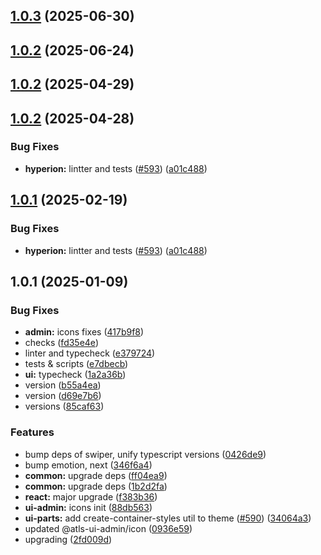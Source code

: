 

## [1.0.3](https://github.com/atls/hyperion/compare/@atls-ui-admin/icon@1.0.2...@atls-ui-admin/icon@1.0.3) (2025-06-30)






## [1.0.2](https://github.com/atls/hyperion/compare/@atls-ui-admin/icon@1.0.2...@atls-ui-admin/icon@1.0.2) (2025-06-24)






## [1.0.2](https://github.com/atls/hyperion/compare/@atls-ui-admin/icon@1.0.2...@atls-ui-admin/icon@1.0.2) (2025-04-29)






## [1.0.2](https://github.com/atls/hyperion/compare/@atls-ui-admin/icon@1.0.1...@atls-ui-admin/icon@1.0.2) (2025-04-28)


### Bug Fixes


* **hyperion:** lintter and tests ([#593](https://github.com/atls/hyperion/issues/593)) ([a01c488](https://github.com/atls/hyperion/commit/a01c488064d6386f754aafd2eecb28a19396635e))





## [1.0.1](https://github.com/atls/hyperion/compare/@atls-ui-admin/icon@1.0.1...@atls-ui-admin/icon@1.0.1) (2025-02-19)


### Bug Fixes


* **hyperion:** lintter and tests ([#593](https://github.com/atls/hyperion/issues/593)) ([a01c488](https://github.com/atls/hyperion/commit/a01c488064d6386f754aafd2eecb28a19396635e))





## 1.0.1 (2025-01-09)


### Bug Fixes


* **admin:** icons fixes ([417b9f8](https://github.com/atls/hyperion/commit/417b9f8603b4d570b473f9eba93a95c445dcfb59))
* checks ([fd35e4e](https://github.com/atls/hyperion/commit/fd35e4e5ee760fed44fc51d0dfc1d3fffaa27a9c))
* linter and typecheck ([e379724](https://github.com/atls/hyperion/commit/e379724b7dbf3c8cba2b0b94647239b0b37c5fb8))
* tests & scripts ([e7dbecb](https://github.com/atls/hyperion/commit/e7dbecb12718ed243206a1ef92bbd4c45e026dbe))
* **ui:** typecheck ([1a2a36b](https://github.com/atls/hyperion/commit/1a2a36b8baeececd0b929dcdb94da3d38ae8ad1e))
* version ([b55a4ea](https://github.com/atls/hyperion/commit/b55a4ea3937c597ac601ab0ccfa6b94841716033))
* version ([d69e7b6](https://github.com/atls/hyperion/commit/d69e7b69432d59c526def7ea1f2d33390927eaaa))
* versions ([85caf63](https://github.com/atls/hyperion/commit/85caf6367c3023d0aa50a1b44886d6f3d94ce6ec))

### Features


* bump deps of swiper, unify typescript versions ([0426de9](https://github.com/atls/hyperion/commit/0426de9e4932495b3fc8c3caef4084af452a1342))
* bump emotion, next ([346f6a4](https://github.com/atls/hyperion/commit/346f6a43978912f3be4b09031933ab2a572907b2))
* **common:** upgrade deps ([ff04ea9](https://github.com/atls/hyperion/commit/ff04ea97e10efa26d27a27c37337e5afc62e47bb))
* **common:** upgrade deps ([1b2d2fa](https://github.com/atls/hyperion/commit/1b2d2fac134ec0c834b9410dcf783d2a80278691))
* **react:** major upgrade ([f383b36](https://github.com/atls/hyperion/commit/f383b36618f9daa1b137b394de7a55a03bec25b4))
* **ui-admin:** icons init ([88db563](https://github.com/atls/hyperion/commit/88db563423835f75336badd8a720f5e79a59b0d7))
* **ui-parts:** add create-container-styles util to theme ([#590](https://github.com/atls/hyperion/issues/590)) ([34064a3](https://github.com/atls/hyperion/commit/34064a384192b781fd6d667857f568d4f42228a4))
* updated @atls-ui-admin/icon ([0936e59](https://github.com/atls/hyperion/commit/0936e59c60e5ae77660bbe70419c5800524005df))
* upgrading ([2fd009d](https://github.com/atls/hyperion/commit/2fd009d9b9fcf0440e865f48ad8571adda170de6))



